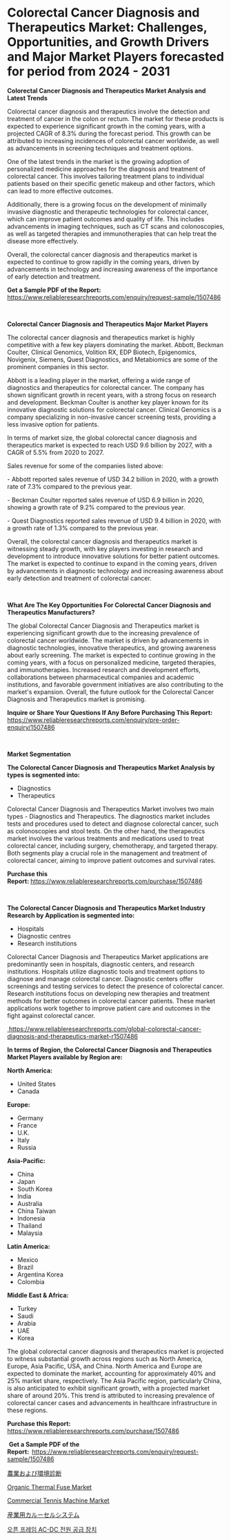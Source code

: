 <p><h1>Colorectal Cancer Diagnosis and Therapeutics Market: Challenges, Opportunities, and Growth Drivers and Major Market Players forecasted for period from 2024 - 2031</h1></p><p><strong>Colorectal Cancer Diagnosis and Therapeutics Market Analysis and Latest Trends</strong></p>
<p><p>Colorectal cancer diagnosis and therapeutics involve the detection and treatment of cancer in the colon or rectum. The market for these products is expected to experience significant growth in the coming years, with a projected CAGR of 8.3% during the forecast period. This growth can be attributed to increasing incidences of colorectal cancer worldwide, as well as advancements in screening techniques and treatment options.</p><p>One of the latest trends in the market is the growing adoption of personalized medicine approaches for the diagnosis and treatment of colorectal cancer. This involves tailoring treatment plans to individual patients based on their specific genetic makeup and other factors, which can lead to more effective outcomes.</p><p>Additionally, there is a growing focus on the development of minimally invasive diagnostic and therapeutic technologies for colorectal cancer, which can improve patient outcomes and quality of life. This includes advancements in imaging techniques, such as CT scans and colonoscopies, as well as targeted therapies and immunotherapies that can help treat the disease more effectively.</p><p>Overall, the colorectal cancer diagnosis and therapeutics market is expected to continue to grow rapidly in the coming years, driven by advancements in technology and increasing awareness of the importance of early detection and treatment.</p></p>
<p><strong>Get a Sample PDF of the Report:&nbsp;</strong> <a href="https://www.reliableresearchreports.com/enquiry/request-sample/1507486">https://www.reliableresearchreports.com/enquiry/request-sample/1507486</a></p>
<p>&nbsp;</p>
<p><strong>Colorectal Cancer Diagnosis and Therapeutics Major Market Players</strong></p>
<p><p>The colorectal cancer diagnosis and therapeutics market is highly competitive with a few key players dominating the market. Abbott, Beckman Coulter, Clinical Genomics, Volition RX, EDP Biotech, Epigenomics, Novigenix, Siemens, Quest Diagnostics, and Metabiomics are some of the prominent companies in this sector. </p><p>Abbott is a leading player in the market, offering a wide range of diagnostics and therapeutics for colorectal cancer. The company has shown significant growth in recent years, with a strong focus on research and development. Beckman Coulter is another key player known for its innovative diagnostic solutions for colorectal cancer. Clinical Genomics is a company specializing in non-invasive cancer screening tests, providing a less invasive option for patients. </p><p>In terms of market size, the global colorectal cancer diagnosis and therapeutics market is expected to reach USD 9.6 billion by 2027, with a CAGR of 5.5% from 2020 to 2027. </p><p>Sales revenue for some of the companies listed above:</p><p>- Abbott reported sales revenue of USD 34.2 billion in 2020, with a growth rate of 7.3% compared to the previous year.</p><p>- Beckman Coulter reported sales revenue of USD 6.9 billion in 2020, showing a growth rate of 9.2% compared to the previous year.</p><p>- Quest Diagnostics reported sales revenue of USD 9.4 billion in 2020, with a growth rate of 1.3% compared to the previous year.</p><p>Overall, the colorectal cancer diagnosis and therapeutics market is witnessing steady growth, with key players investing in research and development to introduce innovative solutions for better patient outcomes. The market is expected to continue to expand in the coming years, driven by advancements in diagnostic technology and increasing awareness about early detection and treatment of colorectal cancer.</p></p>
<p>&nbsp;</p>
<p><strong>What Are The Key Opportunities For Colorectal Cancer Diagnosis and Therapeutics Manufacturers?</strong></p>
<p><p>The global Colorectal Cancer Diagnosis and Therapeutics market is experiencing significant growth due to the increasing prevalence of colorectal cancer worldwide. The market is driven by advancements in diagnostic technologies, innovative therapeutics, and growing awareness about early screening. The market is expected to continue growing in the coming years, with a focus on personalized medicine, targeted therapies, and immunotherapies. Increased research and development efforts, collaborations between pharmaceutical companies and academic institutions, and favorable government initiatives are also contributing to the market's expansion. Overall, the future outlook for the Colorectal Cancer Diagnosis and Therapeutics market is promising.</p></p>
<p><strong>Inquire or Share Your Questions If Any Before Purchasing This Report:</strong> <a href="https://www.reliableresearchreports.com/enquiry/pre-order-enquiry/1507486">https://www.reliableresearchreports.com/enquiry/pre-order-enquiry/1507486</a></p>
<p>&nbsp;</p>
<p><strong>Market Segmentation</strong></p>
<p><strong>The Colorectal Cancer Diagnosis and Therapeutics Market Analysis by types is segmented into:</strong></p>
<p><ul><li>Diagnostics</li><li>Therapeutics</li></ul></p>
<p><p>Colorectal Cancer Diagnosis and Therapeutics Market involves two main types - Diagnostics and Therapeutics. The diagnostics market includes tests and procedures used to detect and diagnose colorectal cancer, such as colonoscopies and stool tests. On the other hand, the therapeutics market involves the various treatments and medications used to treat colorectal cancer, including surgery, chemotherapy, and targeted therapy. Both segments play a crucial role in the management and treatment of colorectal cancer, aiming to improve patient outcomes and survival rates.</p></p>
<p><strong>Purchase this Report:&nbsp;</strong><a href="https://www.reliableresearchreports.com/purchase/1507486">https://www.reliableresearchreports.com/purchase/1507486</a></p>
<p>&nbsp;</p>
<p><strong>The Colorectal Cancer Diagnosis and Therapeutics Market Industry Research by Application is segmented into:</strong></p>
<p><ul><li>Hospitals</li><li>Diagnostic centres</li><li>Research institutions</li></ul></p>
<p><p>Colorectal Cancer Diagnosis and Therapeutics Market applications are predominantly seen in hospitals, diagnostic centers, and research institutions. Hospitals utilize diagnostic tools and treatment options to diagnose and manage colorectal cancer. Diagnostic centers offer screenings and testing services to detect the presence of colorectal cancer. Research institutions focus on developing new therapies and treatment methods for better outcomes in colorectal cancer patients. These market applications work together to improve patient care and outcomes in the fight against colorectal cancer.</p></p>
<p><a href="https://www.reliableresearchreports.com/global-colorectal-cancer-diagnosis-and-therapeutics-market-r1507486">&nbsp;https://www.reliableresearchreports.com/global-colorectal-cancer-diagnosis-and-therapeutics-market-r1507486</a></p>
<p><strong>In terms of Region, the Colorectal Cancer Diagnosis and Therapeutics Market Players available by Region are:</strong></p>
<p>
    <p> <strong> North America: </strong>
        <ul>
            <li>United States</li>
            <li>Canada</li>
        </ul>
        </p> 
    <p> <strong> Europe: </strong>
        <ul>
            <li>Germany</li>
            <li>France</li>
            <li>U.K.</li>
            <li>Italy</li>
            <li>Russia</li>
        </ul>
        </p> 
    <p> <strong> Asia-Pacific: </strong>
        <ul>
            <li>China</li>
            <li>Japan</li>
            <li>South Korea</li>
            <li>India</li>
            <li>Australia</li>
            <li>China Taiwan</li>
            <li>Indonesia</li>
            <li>Thailand</li>
            <li>Malaysia</li>
        </ul>
        </p> 
    <p> <strong> Latin America: </strong>
        <ul>
            <li>Mexico</li>
            <li>Brazil</li>
            <li>Argentina Korea</li>
            <li>Colombia</li>
        </ul>
        </p> 
    <p> <strong> Middle East & Africa: </strong>
        <ul>
            <li>Turkey</li>
            <li>Saudi</li>
            <li>Arabia</li>
            <li>UAE</li>
            <li>Korea</li>
        </ul>
    </p>
    </p>
<p><p>The global colorectal cancer diagnosis and therapeutics market is projected to witness substantial growth across regions such as North America, Europe, Asia Pacific, USA, and China. North America and Europe are expected to dominate the market, accounting for approximately 40% and 25% market share, respectively. The Asia Pacific region, particularly China, is also anticipated to exhibit significant growth, with a projected market share of around 20%. This trend is attributed to increasing prevalence of colorectal cancer cases and advancements in healthcare infrastructure in these regions.</p></p>
<p><strong>Purchase this Report: </strong><a href="https://www.reliableresearchreports.com/purchase/1507486">https://www.reliableresearchreports.com/purchase/1507486</a></p>
<p>&nbsp;<strong>Get a Sample PDF of the Report:&nbsp;&nbsp;</strong><a href="https://www.reliableresearchreports.com/enquiry/request-sample/1507486">https://www.reliableresearchreports.com/enquiry/request-sample/1507486</a></p>
<p><strong></strong></p>
<p><p><a href="https://github.com/TysonKub/Market-Research-Report-List-1/blob/main/629839993194.md">農業および環境診断</a></p><p><a href="https://github.com/ChiragRp1/Market-Research-Report-List-4/blob/main/organic-thermal-fuse-market.md">Organic Thermal Fuse Market</a></p><p><a href="https://github.com/LiamDavis60/Market-Research-Report-List-1/blob/main/commercial-tennis-machine-market.md">Commercial Tennis Machine Market</a></p><p><a href="https://github.com/RaeJenkins1952/Market-Research-Report-List-1/blob/main/254275193193.md">産業用カルーセルシステム</a></p><p><a href="https://medium.com/@luffiazaza/%ED%8B%80%EB%A6%BC%EC%97%86%EB%8A%94-%EC%A2%85%EB%A5%98-%EC%A0%81%EC%9A%A9-%EB%B0%8F-%EC%A7%80%EB%A6%AC%EC%97%90-%EC%9D%98%ED%95%9C-open-frame-ac-dc-%EC%A0%84%EC%9B%90-%EA%B3%B5%EA%B8%89-%EC%8B%9C%EC%9E%A5%EC%9D%98-%EC%B2%A0%EC%A0%80%ED%95%9C-%ED%8F%89%EA%B0%80-7c695e463d38">오픈 프레임 AC-DC 전원 공급 장치</a></p></p>